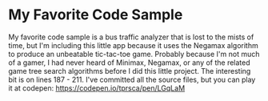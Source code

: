 # My Favorite Code Sample

My favorite code sample is a bus traffic analyzer that is lost to the mists of time, but I'm including this little app because it uses the Negamax algorithm to produce an unbeatable tic-tac-toe game.  Probably because I'm not much of a gamer, I had never heard of Minimax, Negamax, or any of the related game tree search algorithms before I did this little project.  The interesting bit is on lines 187 - 211.  I've committed all the source files, but you can play it at codepen: https://codepen.io/tprsca/pen/LGqLaM
